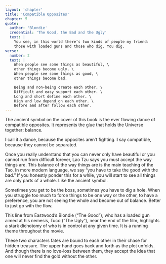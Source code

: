 ```yaml
---
layout: 'chapter'
title: 'Compatible Opposites'
chapter: 5
quote:
  author: 'Blondie'
  credential: 'The Good, the Bad and the Ugly'
  text: |
    You see, in this world there’s two kinds of people my friend:
    those with loaded guns and those who dig. You dig.
verse:
  number: 2
  text: |
    When people see some things as beautiful, \
    other things become ugly. \
    When people see some things as good, \
    other things become bad.

    Being and non-being create each other. \
    Difficult and easy support each other. \
    Long and short define each other. \
    High and low depend on each other. \
    Before and after follow each other.
---
```


The ancient symbol on the cover of this book is the ever flowing dance of
compatible opposites.
It represents the glue that holds the Universe together; balance.

I call it a dance, because the opposites aren’t fighting.
I say compatible, because they cannot be separated.

Once you really understand that you can never only have beautiful
or you cannot run from difficult forever,
Lao Tzu says you must accept the way things are.
This balance of the way things are is the main teaching of the Tao.
In more modern language, we say “you have to take the good with the bad.”
If you honestly ponder this for a while,
you will start to see all things are only parts of a whole.
Like the ancient symbol.

Sometimes you get to be the boss, sometimes you have to dig a hole.
When you struggle too much to force things to be one way or the other,
to have a preference, you are not seeing the whole and become out of balance.
Better to just go with the flow.

This line from Eastwood’s Blondie (“The Good”),
who has a loaded gun aimed at his nemesis, Tuco (“The Ugly”),
near the end of the film, highlights a stark dichotomy of
who is in control at any given time.
It is a running theme throughout the movie.

These two characters fates are bound to each other
in their chase for hidden treasure.
The upper hand goes back and forth as the plot unfolds.
And though there is no love-loss between them,
they accept the idea that one will never find the gold without the other.
